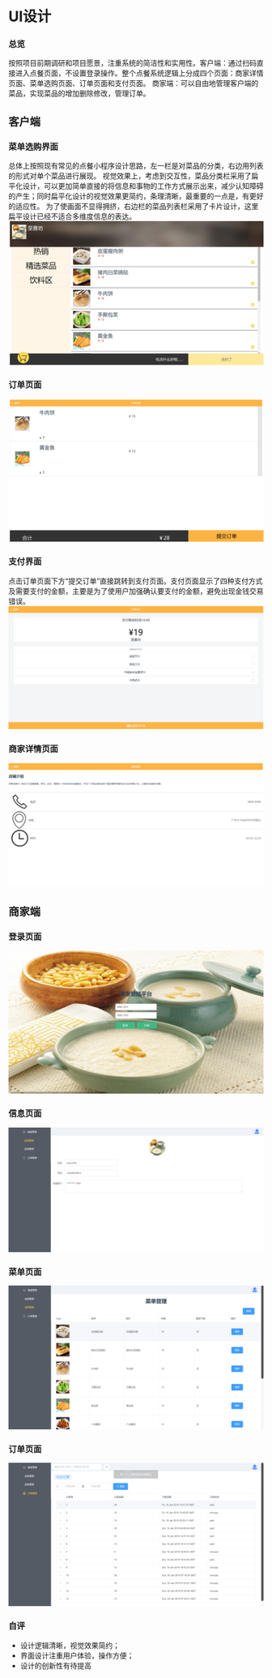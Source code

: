 # **UI设计** 

### 总览

按照项目前期调研和项目愿景，注重系统的简洁性和实用性。客户端：通过扫码直接进入点餐页面，不设置登录操作。整个点餐系统逻辑上分成四个页面：商家详情页面、菜单选购页面、订单页面和支付页面。
商家端：可以自由地管理客户端的菜品，实现菜品的增加删除修改，管理订单。

## 客户端

### 菜单选购界面
总体上按照现有常见的点餐小程序设计思路，左一栏是对菜品的分类，右边用列表的形式对单个菜品进行展现。
视觉效果上，考虑到交互性，菜品分类栏采用了扁平化设计，可以更加简单直接的将信息和事物的工作方式展示出来，减少认知障碍的产生；同时扁平化设计的视觉效果更简约，条理清晰，最重要的一点是，有更好的适应性。
为了使画面不显得拥挤，右边栏的菜品列表栏采用了卡片设计，这里扁平设计已经不适合多维度信息的表达。
![UI_choose](img/UI_diagram/Mainpage.png)
### 订单页面
![UI_choose](img/UI_diagram/OrderPage.png)
### 支付界面
点击订单页面下方“提交订单”直接跳转到支付页面。支付页面显示了四种支付方式及需要支付的金额，主要是为了使用户加强确认要支付的金额，避免出现金钱交易错误。
![UI_choose](img/UI_diagram/PayPage.png)
### 商家详情页面
![UI_choose](img/UI_diagram/InfoPage.png)

## 商家端

### 登录页面
![UI_choose](img/UI_diagram/Login.png)
### 信息页面
![UI_choose](img/UI_diagram/InfoManage.png)
### 菜单页面
![UI_choose](img/UI_diagram/DishManage.png)
### 订单页面
![UI_choose](img/UI_diagram/OrderManage.png)

### 自评

- 设计逻辑清晰，视觉效果简约；
- 界面设计注重用户体验，操作方便；
- 设计的创新性有待提高